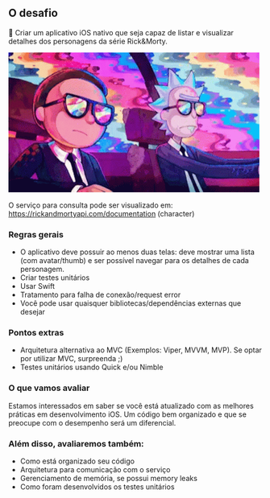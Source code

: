 ## O desafio

📱 Criar um aplicativo iOS nativo que seja capaz de listar e visualizar detalhes dos personagens da série Rick&Morty. 

![](rickAndMorty.gif)

O serviço para consulta pode ser visualizado em: https://rickandmortyapi.com/documentation (character)

### Regras gerais

* O aplicativo deve possuir ao menos duas telas: deve mostrar uma lista (com avatar/thumb) e ser possível navegar para os detalhes de cada personagem.
* Criar testes unitários
* Usar Swift
* Tratamento para falha de conexão/request error
* Você pode usar quaisquer bibliotecas/dependências externas que desejar

### Pontos extras

* Arquitetura alternativa ao MVC (Exemplos: Viper, MVVM, MVP). Se optar por utilizar MVC, surpreenda ;)
* Testes unitários usando Quick e/ou Nimble

### O que vamos avaliar

Estamos interessados em saber se você está atualizado com as melhores práticas em desenvolvimento iOS. Um código bem organizado e que se preocupe com o desempenho será um diferencial.

### Além disso, avaliaremos também:

* Como está organizado seu código
* Arquitetura para comunicação com o serviço 
* Gerenciamento de memória, se possui memory leaks
* Como foram desenvolvidos os testes unitários
